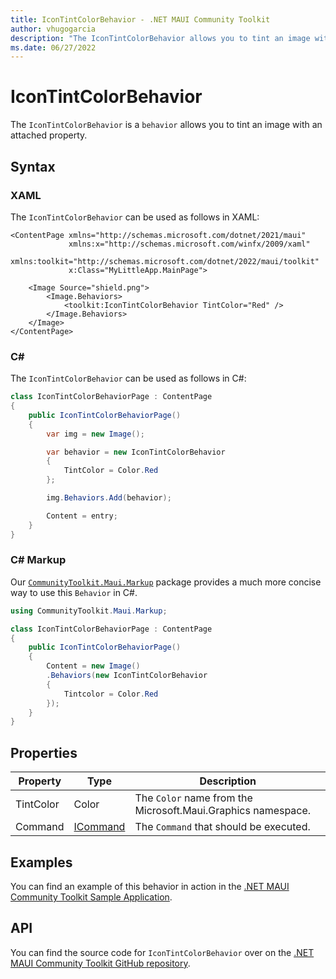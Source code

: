 ```yaml
---
title: IconTintColorBehavior - .NET MAUI Community Toolkit
author: vhugogarcia
description: "The IconTintColorBehavior allows you to tint an image with an attached property."
ms.date: 06/27/2022
---
```


# IconTintColorBehavior

The `IconTintColorBehavior` is a `behavior` allows you to tint an image with an attached property.

## Syntax

### XAML

The `IconTintColorBehavior` can be used as follows in XAML:

```xaml
<ContentPage xmlns="http://schemas.microsoft.com/dotnet/2021/maui"
             xmlns:x="http://schemas.microsoft.com/winfx/2009/xaml"
             xmlns:toolkit="http://schemas.microsoft.com/dotnet/2022/maui/toolkit"
             x:Class="MyLittleApp.MainPage">
    
    <Image Source="shield.png">
        <Image.Behaviors>
            <toolkit:IconTintColorBehavior TintColor="Red" />
        </Image.Behaviors>
    </Image>
</ContentPage>
```

### C#

The `IconTintColorBehavior` can be used as follows in C#:

```csharp
class IconTintColorBehaviorPage : ContentPage
{
    public IconTintColorBehaviorPage()
    {
        var img = new Image();

        var behavior = new IconTintColorBehavior
        {
            TintColor = Color.Red
        };

        img.Behaviors.Add(behavior);

        Content = entry;
    }
}
```

### C# Markup

Our [`CommunityToolkit.Maui.Markup`](../markup/markup.md) package provides a much more concise way to use this `Behavior` in C#.

```csharp
using CommunityToolkit.Maui.Markup;

class IconTintColorBehaviorPage : ContentPage
{
    public IconTintColorBehaviorPage()
    {
        Content = new Image()
        .Behaviors(new IconTintColorBehavior
        {
            Tintcolor = Color.Red
        });                 
    }
}
```

## Properties

|Property  |Type  |Description  |
|---------|---------|---------|
| TintColor | Color | The `Color` name from the Microsoft.Maui.Graphics namespace. |
| Command | [ICommand](xref:System.Windows.Input.ICommand) | The `Command` that should be executed. |

## Examples

You can find an example of this behavior in action in the [.NET MAUI Community Toolkit Sample Application](https://github.com/CommunityToolkit/Maui/blob/main/samples/CommunityToolkit.Maui.Sample/Pages/Behaviors/IconTintColorBehaviorPage.xaml).

## API

You can find the source code for `IconTintColorBehavior` over on the [.NET MAUI Community Toolkit GitHub repository](https://github.com/CommunityToolkit/Maui/blob/main/src/CommunityToolkit.Maui/Behaviors/IconTintColorBehavior.shared.cs).
